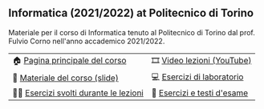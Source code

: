 ## Informatica (2021/2022) at Politecnico di Torino

Materiale per il corso di Informatica tenuto al Politecnico di Torino dal prof. Fulvio Corno nell'anno accademico 2021/2022.

|                                                                                |                                                                                                   |
|--------------------------------------------------------------------------------|---------------------------------------------------------------------------------------------------|
| 🏠 [Pagina principale del corso](http://bit.ly/polito-informatica)              | 🎞️ [Video lezioni (YouTube)](https://youtube.com/playlist?list=PLqRTLlwsxDL_O2e73lHQvJyucwpcMQUnO) |
| 📘 [Materiale del corso (slide)](https://github.com/polito-info-2021/Materiale) | 💻 [Esercizi di laboratorio](https://github.com/polito-info-2021/Materiale)                        |
| 👨‍🏫 [Esercizi svolti durante le lezioni](https://github.com/polito-info-2021/Settimane)                                      | 🔢 [Esercizi e testi d'esame](https://github.com/polito-info-2021/Esempi-esame)                    |

